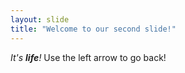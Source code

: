 ```yaml
---
layout: slide
title: "Welcome to our second slide!"
---
```

_It's __life__!_
Use the left arrow to go back!
